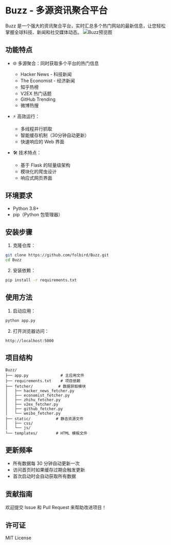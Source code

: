 # Buzz - 多源资讯聚合平台

Buzz 是一个强大的资讯聚合平台，实时汇总多个热门网站的最新信息，让您轻松掌握全球科技、新闻和社交媒体动态。
![Buzz预览图](https://i.meee.com.tw/3NFasKl.png)

## 功能特点

- 🌐 多源聚合：同时获取多个平台的热门信息
  - Hacker News - 科技新闻
  - The Economist - 经济新闻
  - 知乎热榜
  - V2EX 热门话题
  - GitHub Trending
  - 微博热搜

- ⚡ 高效运行：
  - 多线程并行抓取
  - 智能缓存机制（30分钟自动更新）
  - 快速响应的 Web 界面

- 🛠 技术特点：
  - 基于 Flask 的轻量级架构
  - 模块化的爬虫设计
  - 响应式网页界面

## 环境要求

- Python 3.8+
- pip（Python 包管理器）

## 安装步骤

1. 克隆仓库：
```bash
git clone https://github.com/folbird/Buzz.git
cd Buzz
```

2. 安装依赖：
```bash
pip install -r requirements.txt
```

## 使用方法

1. 启动应用：
```bash
python app.py
```

2. 打开浏览器访问：
```
http://localhost:5000
```

## 项目结构

```
Buzz/
├── app.py              # 主应用文件
├── requirements.txt    # 项目依赖
├── fetcher/           # 数据获取模块
│   ├── hacker_news_fetcher.py
│   ├── economist_fetcher.py
│   ├── zhihu_fetcher.py
│   ├── v2ex_fetcher.py
│   ├── github_fetcher.py
│   └── weibo_fetcher.py
├── static/           # 静态资源文件
│   ├── css/
│   └── js/
└── templates/        # HTML 模板文件
```

## 更新频率

- 所有数据每 30 分钟自动更新一次
- 访问首页时如果缓存过期会触发更新
- 首次启动时会自动获取所有数据

## 贡献指南

欢迎提交 Issue 和 Pull Request 来帮助改进项目！

## 许可证

MIT License 

